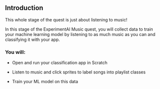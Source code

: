 ## Introduction

This whole stage of the quest is just about listening to music! 

In this stage of the ExperimentAI Music quest, you will collect data to train your machine learning model by listening to as much music as you can and classifying it with your app.

### You will:
+ Open and run your classification app in Scratch

+ Listen to music and click sprites to label songs into playlist classes

+ Train your ML model on this data


